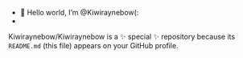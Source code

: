 - 👋 Hello world, I’m @Kiwiraynebow(:
- 

Kiwiraynebow/Kiwiraynebow is a ✨ special ✨ repository because its `README.md` (this file) appears on your GitHub profile.
